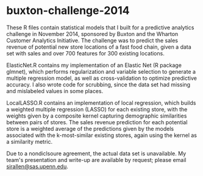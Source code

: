 # buxton-challenge-2014

These R files contain statistical models that I built for a predictive analytics challenge in November 2014, sponsored by Buxton and the Wharton Customer Analytics Initiative. The challenge was to predict the sales revenue of potential new store locations of a fast food chain, given a data set with sales and over 700 features for 300 existing locations.

ElasticNet.R contains my implementation of an Elastic Net (R package glmnet), which performs regularization and variable selection to generate a multiple regression model, as well as cross-validation to optimize predictive accuracy. I also wrote code for scrubbing, since the data set had missing and mislabeled values in some places.

LocalLASSO.R contains an implementation of local regression, which builds a weighted multiple regression (LASSO) for each existing store, with the weights given by a composite kernel capturing demographic similarities between pairs of stores. The sales revenue prediction for each potential store is a weighted average of the predictions given by the models associated with the k-most-similar existing stores, again using the kernel as a similarity metric.

Due to a nondiclsoure agreement, the actual data set is unavailable. My team's presentation and write-up are available by request; please email sirallen@sas.upenn.edu.
